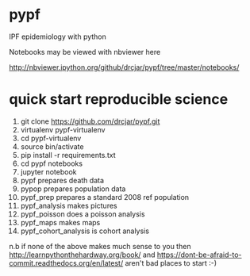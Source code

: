 pypf
====

 IPF epidemiology with python
 
 Notebooks may be viewed with nbviewer here 
 
 http://nbviewer.ipython.org/github/drcjar/pypf/tree/master/notebooks/

quick start reproducible science
===

 1. git clone https://github.com/drcjar/pypf.git
 2. virtualenv pypf-virtualenv
 3. cd pypf-virtualenv
 4. source bin/activate
 5. pip install -r requirements.txt
 8. cd pypf notebooks
 9. jupyter notebook 
 10. pypf prepares death data
 11. pypop prepares population data
 12. pypf_prep prepares a standard 2008 ref population
 13. pypf_analysis makes pictures
 14. pypf_poisson does a poisson analysis
 15. pypf_maps makes maps
 16. pypf_cohort_analysis is cohort analysis
 
n.b if none of the above makes much sense to you then http://learnpythonthehardway.org/book/ and  https://dont-be-afraid-to-commit.readthedocs.org/en/latest/ aren't bad places to start :-)
